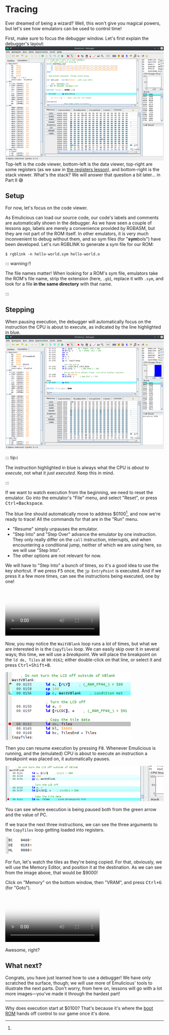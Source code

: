 # Tracing

Ever dreamed of being a wizard?
Well, this won't give you magical powers, but let's see how emulators can be used to control time!

First, make sure to focus the debugger window.
Let's first explain the debugger's layout:
![](../assets/img/debugger.png)
Top-left is the code viewer, bottom-left is the data viewer, top-right are some registers (as we saw in [the registers lesson](registers.html)), and bottom-right is the stack viewer.
What's the stack?
We will answer that question a bit later... in Part Ⅱ 😅

## Setup

For now, let's focus on the code viewer.

As Emulicious can load our source code, our code's labels and comments are automatically shown in the debugger.
As we have seen a couple of lessons ago, labels are merely a convenience provided by RGBASM, but they are not part of the ROM itself.
In other emulators, it is very much inconvenient to debug without them, and so sym files (for "**sym**bols") have been developed.
Let's run RGBLINK to generate a sym file for our ROM:

```console
$ rgblink -n hello-world.sym hello-world.o
```

::: warning:‼️

The file names matter!
When looking for a ROM's sym file, emulators take the ROM's file name, strip the extension (here, `.gb`), replace it with `.sym`, and look for a file **in the same directory** with that name.

:::

## Stepping

When pausing execution, the debugger will automatically focus on the instruction the CPU is about to execute, as indicated by the line highlighted in blue.
![Screenshot of the debugger showing that the highlighted line corresponds to PC](../assets/img/pc.png)

::: tip:ℹ️

The instruction highlighted in blue is always what the CPU is _about to execute_, not what it _just executed_. Keep this in mind.

:::

If we want to watch execution from the beginning, we need to reset the emulator.
Go into the emulator's "File" menu, and select "Reset", or press <kbd><kbd>Ctrl</kbd>+<kbd>Backspace</kbd></kbd>.

The blue line should automatically move to address $0100[^boot_addr], and now we're ready to trace!
All the commands for that are in the "Run" menu.

- "Resume" simply unpauses the emulator.
- "Step Into" and "Step Over" advance the emulator by one instruction.
  They only really differ on the `call` instruction, interrupts, and when encountering a conditional jump, neither of which we are using here, so we will use "Step Into".
- The other options are not relevant for now.

We will have to "Step Into" a bunch of times, so it's a good idea to use the key shortcut.
If we press <kbd><kbd>F5</kbd></kbd> once, the `jp EntryPoint` is executed.
And if we press it a few more times, can see the instructions being executed, one by one!

<video controls poster="../assets/vid/reset_trace.poster.png">
  <source src="../assets/vid/reset_trace.webm" type="video/webm">
  <source src="../assets/vid/reset_trace.mp4" type="video/mp4">

  <img src="../assets/vid/reset_trace.gif" alt="Video demonstration in Emulicious">
</video>

Now, you may notice the `WaitVBlank` loop runs a _lot_ of times, but what we are interested in is the `CopyTiles` loop.
We can easily skip over it in several ways; this time, we will use a _breakpoint_.
We will place the breakpoint on the `ld de, Tiles` at `00:0162`; either double-click on that line, or select it and press <kbd><kbd>Ctrl</kbd>+<kbd>Shift</kbd>+<kbd>B</kbd></kbd>.

![Debugger screenshot showcasing the breakpoint](../assets/img/breakpoint.png)

Then you can resume execution by pressing <kbd><kbd>F8</kbd></kbd>.
Whenever Emulicious is running, and the (emulated) CPU is about to execute an instruction a breakpoint was placed on, it automatically pauses.

![Debugger screenshot showcasing execution paused on the breakpoint](../assets/img/bkpt_pause.png)

You can see where execution is being paused both from the green arrow and the value of PC.

If we trace the next three instructions, we can see the three arguments to the `CopyTiles` loop getting loaded into registers.

![The state of some registers at the beginning of the CopyTiles loop](../assets/img/regs_copytiles.png)

For fun, let's watch the tiles as they're being copied.
For that, obviously, we will use the Memory Editor, and position it at the destination.
As we can see from the image above, that would be $9000!

Click on "Memory" on the bottom window, then "VRAM", and press <kbd><kbd>Ctrl</kbd>+<kbd>G</kbd></kbd> (for "Goto").

<video controls poster="../assets/vid/trace_copy.poster.png">
  <source src="../assets/vid/trace_copy.webm" type="video/webm">
  <source src="../assets/vid/trace_copy.mp4" type="video/mp4">

  <img src="../assets/vid/trace_copy.gif" alt="Video demonstration in Emulicious">
</video>

Awesome, right?

## What next?

Congrats, you have just learned how to use a debugger!
We have only scratched the surface, though; we will use more of Emulicious' tools to illustrate the next parts.
Don't worry, from here on, lessons will go with a lot more images—you've made it through the hardest part!

---

[^boot_addr]:

Why does execution start at $0100?
That's because it's where the [boot ROM](https://gbdev.io/pandocs/Power_Up_Sequence) hands off control to our game once it's done.
